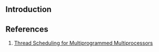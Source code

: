 ## Introduction





## References

1. [Thread Scheduling for Multiprogrammed Multiprocessors](https://www.csd.uwo.ca/~mmorenom/CS433-CS9624/Resources/arora-blumofe-toc01.pdf)